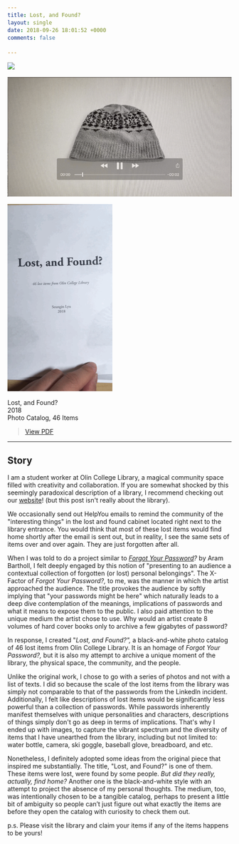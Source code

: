 ```yaml
---
title: Lost, and Found?
layout: single
date: 2018-09-26 18:01:52 +0000
comments: false

---
```

![](/uploads/IMG_3421-1.png)

![](/uploads/woosh.gif)

![](/uploads/animated.gif)

Lost, and Found?  
2018  
Photo Catalog, 46 Items

> [View PDF](https://seungin-lyu.com/uploads/lost_and_found.pdf)

***

## Story

I am a student worker at Olin College Library, a magical community space filled with creativity and collaboration. If you are somewhat shocked by this seemingly paradoxical description of a library, I recommend checking out our [website](http://library.olin.edu/)! (but this post isn't really about the library).

We occasionally send out HelpYou emails to remind the community of the "interesting things" in the lost and found cabinet located right next to the library entrance. You would think that most of these lost items would find home shortly after the email is sent out, but in reality, I see the same sets of items over and over again. They are just forgotten after all.

When I was told to do a project similar to [_Forgot Your Password_](https://arambartholl.com/forgot-your-password/)_?_ by Aram Bartholl, I felt deeply engaged by this notion of "presenting to an audience a contextual collection of forgotten (or lost) personal belongings". The X-Factor of _Forgot Your Password?,_ to me, was the manner in which the artist approached the audience. The title provokes the audience by softly implying that "your passwords might be here" which naturally leads to a deep dive contemplation of the meanings, implications of passwords and what it means to expose them to the public. I also paid attention to the unique medium the artist chose to use. Why would an artist create 8 volumes of hard cover books only to archive a few gigabytes of password?

In response, I created "_Lost, and Found?",_ a black-and-white photo catalog of 46 lost items from Olin College Library. It is an homage of _Forgot Your Password?,_ but it is also my attempt to archive a unique moment of the library, the physical space, the community, and the people.

Unlike the original work, I chose to go with a series of photos and not with a list of texts. I did so because the scale of the lost items from the library was simply not comparable to that of the passwords from the LinkedIn incident. Additionally, I felt like descriptions of lost items would be significantly less powerful than a collection of passwords. While passwords inherently manifest themselves with unique personalities and characters, descriptions of things simply don't go as deep in terms of implications. That's why I ended up with images, to capture the vibrant spectrum and the diversity of items that I have unearthed from the library, including but not limited to: water bottle, camera, ski goggle, baseball glove, breadboard, and etc.

Nonetheless, I definitely adopted some ideas from the original piece that inspired me substantially. The title, "Lost, and Found?" is one of them. These items were lost, were found by some people. _But did they really, actually, find home?_ Another one is the black-and-white style with an attempt to project the absence of my personal thoughts. The medium, too, was intentionally chosen to be a tangible catalog, perhaps to present a little bit of ambiguity so people can’t just figure out what exactly the items are before they open the catalog with curiosity to check them out.

p.s. Please visit the library and claim your items if any of the items happens to be yours!

